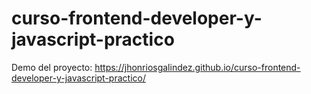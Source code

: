 # curso-frontend-developer-y-javascript-practico
Demo del proyecto: https://jhonriosgalindez.github.io/curso-frontend-developer-y-javascript-practico/
